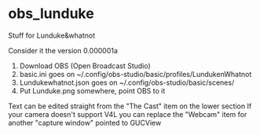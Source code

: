 # obs_lunduke
Stuff for Lunduke&amp;whatnot


Consider it the version 0.000001a
1. Download OBS (Open Broadcast Studio)
2. basic.ini goes on ~/.config/obs-studio/basic/profiles/LundukenWhatnot
3. Lundukewhatnot.json goes on ~/.config/obs-studio/basic/scenes/
4. Put Lunduke.png somewhere, point OBS to it

Text can be edited straight from the "The Cast" item on the lower section
If your camera doesn't support V4L you can replace the "Webcam" item for another "capture window" pointed to GUCView
